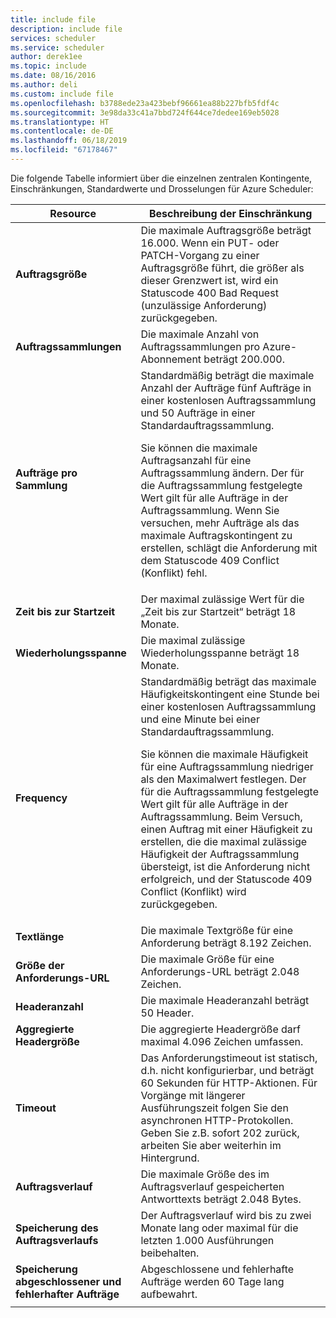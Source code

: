 ```yaml
---
title: include file
description: include file
services: scheduler
ms.service: scheduler
author: derek1ee
ms.topic: include
ms.date: 08/16/2016
ms.author: deli
ms.custom: include file
ms.openlocfilehash: b3788ede23a423bebf96661ea88b227bfb5fdf4c
ms.sourcegitcommit: 3e98da33c41a7bbd724f644ce7dedee169eb5028
ms.translationtype: HT
ms.contentlocale: de-DE
ms.lasthandoff: 06/18/2019
ms.locfileid: "67178467"
---
```

Die folgende Tabelle informiert über die einzelnen zentralen Kontingente, Einschränkungen, Standardwerte und Drosselungen für Azure Scheduler:

| Resource | Beschreibung der Einschränkung |
| -------- | ----------------- |
| **Auftragsgröße** | Die maximale Auftragsgröße beträgt 16.000. Wenn ein PUT- oder PATCH-Vorgang zu einer Auftragsgröße führt, die größer als dieser Grenzwert ist, wird ein Statuscode 400 Bad Request (unzulässige Anforderung) zurückgegeben. | 
| **Auftragssammlungen** | Die maximale Anzahl von Auftragssammlungen pro Azure-Abonnement beträgt 200.000. | 
| **Aufträge pro Sammlung** | Standardmäßig beträgt die maximale Anzahl der Aufträge fünf Aufträge in einer kostenlosen Auftragssammlung und 50 Aufträge in einer Standardauftragssammlung. <p>Sie können die maximale Auftragsanzahl für eine Auftragssammlung ändern. Der für die Auftragssammlung festgelegte Wert gilt für alle Aufträge in der Auftragssammlung. Wenn Sie versuchen, mehr Aufträge als das maximale Auftragskontingent zu erstellen, schlägt die Anforderung mit dem Statuscode 409 Conflict (Konflikt) fehl. | 
| **Zeit bis zur Startzeit** | Der maximal zulässige Wert für die „Zeit bis zur Startzeit“ beträgt 18 Monate. |
| **Wiederholungsspanne** | Die maximal zulässige Wiederholungsspanne beträgt 18 Monate. | 
| **Frequency** | Standardmäßig beträgt das maximale Häufigkeitskontingent eine Stunde bei einer kostenlosen Auftragssammlung und eine Minute bei einer Standardauftragssammlung. <p>Sie können die maximale Häufigkeit für eine Auftragssammlung niedriger als den Maximalwert festlegen. Der für die Auftragssammlung festgelegte Wert gilt für alle Aufträge in der Auftragssammlung. Beim Versuch, einen Auftrag mit einer Häufigkeit zu erstellen, die die maximal zulässige Häufigkeit der Auftragssammlung übersteigt, ist die Anforderung nicht erfolgreich, und der Statuscode 409 Conflict (Konflikt) wird zurückgegeben. | 
| **Textlänge** | Die maximale Textgröße für eine Anforderung beträgt 8.192 Zeichen. |
| **Größe der Anforderungs-URL** | Die maximale Größe für eine Anforderungs-URL beträgt 2.048 Zeichen. |
| **Headeranzahl** | Die maximale Headeranzahl beträgt 50 Header. | 
| **Aggregierte Headergröße** | Die aggregierte Headergröße darf maximal 4.096 Zeichen umfassen. |
| **Timeout** | Das Anforderungstimeout ist statisch, d.h. nicht konfigurierbar, und beträgt 60 Sekunden für HTTP-Aktionen. Für Vorgänge mit längerer Ausführungszeit folgen Sie den asynchronen HTTP-Protokollen. Geben Sie z.B. sofort 202 zurück, arbeiten Sie aber weiterhin im Hintergrund. | 
| **Auftragsverlauf** | Die maximale Größe des im Auftragsverlauf gespeicherten Antworttexts beträgt 2.048 Bytes. |
| **Speicherung des Auftragsverlaufs** | Der Auftragsverlauf wird bis zu zwei Monate lang oder maximal für die letzten 1.000 Ausführungen beibehalten. | 
| **Speicherung abgeschlossener und fehlerhafter Aufträge** | Abgeschlossene und fehlerhafte Aufträge werden 60 Tage lang aufbewahrt. |
||| 

